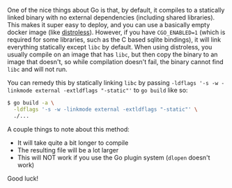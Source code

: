 <!-- :metadata:

title: Go: Static linking with CGO and distroless
tags: Programming, Go
publishedAt: 2024-09-27T11:10:00-07:00
ogTitle: Golang: Static linking with CGO and distroless
summary:

Do you use distroless? Have you tried to build a distroless docker image for
your Go project, only to see an error like `/bin/foo: no such file or
directory`? Maybe you spent a bunch of time trying to figure out why that file
isn't there, only to find out that it *IS* there, but you're still getting the
error?

This post is for you!
-->

One of the nice things about Go is that, by default, it compiles to a
statically linked binary with no external dependencies (including shared
libraries). This makes it super easy to deploy, and you can use a basically
empty docker image (like
[distroless](https://github.com/GoogleContainerTools/distroless)). However, if
you have `CGO_ENABLED=1` (which is required for some libraries, such as the C
based sqlite bindings), it will link everything statically except `libc` by
default. When using distroless, you usually compile on an image that has `libc`,
but then copy the binary to an image that doesn't, so while compilation doesn't
fail, the binary cannot find `libc` and will not run.

You can remedy this by statically linking `libc` by passing `-ldflags '-s -w
-linkmode external -extldflags "-static"'` to `go build` like so:

```bash
$ go build -a \
  -ldflags '-s -w -linkmode external -extldflags "-static"' \
  ./...
```

A couple things to note about this method:

* It will take quite a bit longer to compile
* The resulting file will be a lot larger
* This will NOT work if you use the Go plugin system (`dlopen` doesn't work)

Good luck!
